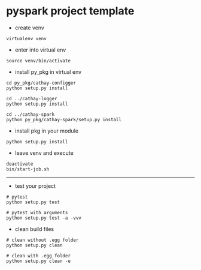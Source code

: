 # pyspark project template

* create venv
```
virtualenv venv
```

* enter into virtual env
```
source venv/bin/activate
```

* install py_pkg in virtual env
```
cd py_pkg/cathay-configger
python setup.py install

cd ../cathay-logger
python setup.py install

cd ../cathay-spark
python py_pkg/cathay-spark/setup.py install
```

* install pkg in your module
```
python setup.py install
```

* leave venv and execute
```
deactivate
bin/start-job.sh
```

-------

* test your project
```
# pytest
python setup.py test

# pytest with arguments
python setup.py test -a -vvv
```

* clean build files
```
# clean without .egg folder
python setup.py clean

# clean with .egg folder
python setup.py clean -e
```